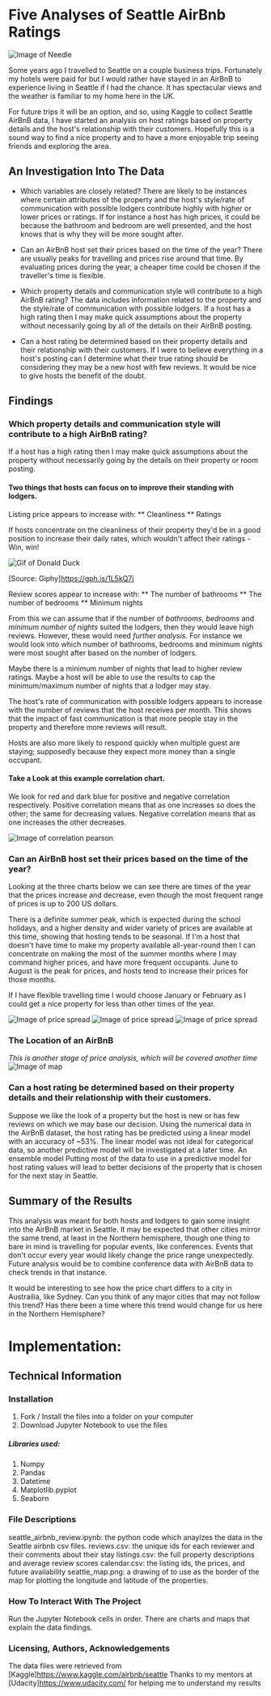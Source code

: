 # Five Analyses of Seattle AirBnb Ratings

![Image of Needle](space_needle.png)

Some years ago I travelled to Seattle on a couple business trips. Fortunately my hotels were paid for but I would rather have stayed in an AirBnB to experience living in Seattle if I had the chance. It has spectacular views and the weather is familiar to my home here in the UK.

For future trips it will be an option, and so, using Kaggle to collect Seattle AirBnB data, I have started an analysis on host ratings based on property details and the host's relationship with their customers. Hopefully this is a sound way to find a nice property and to have a more enjoyable trip seeing friends and exploring the area.



## An Investigation Into The Data

* Which variables are closely related?
There are likely to be instances where certain attributes of the property and the host's style/rate of communication with possible lodgers contribute highly with higher or lower prices or ratings.
If for instance a host has high prices, it could be because the bathroom and bedroom are well presented, and the host knows that is why they will be more sought after.


* Can an AirBnB host set their prices based on the time of the year?
There are usually peaks for travelling and prices rise around that time. By evaluating prices during the year, a cheaper time could be chosen if the traveller's time is flexible.


* Which property details and communication style will contribute to a high AirBnB rating?
The data includes information related to the property and the style/rate of communication with possible lodgers.
If a host has a high rating then I may make quick assumptions about the property without necessarily going by all of the details on their AirBnB posting.


* Can a host rating be determined based on their property details and their relationship with their customers.
If I were to believe everything in a host's posting can I determine what their true rating should be considering they may be a new host with few reviews. It would be nice to give hosts the benefit of the doubt.



## Findings

### Which property details and communication style will contribute to a high AirBnB rating?
If a host has a high rating then I may make quick assumptions about the property without necessarily going by the details on their property or room posting.

#### Two things that hosts can focus on to improve their standing with lodgers.

Listing price appears to increase with:
** Cleanliness
** Ratings

If hosts concentrate on the cleanliness of their property they'd be in a good position to increase their daily rates, which wouldn't affect their ratings - Win, win!

![Gif of Donald Duck](donald_money.gif)

[Source: Giphy]https://gph.is/1L5kQ7j

Review scores appear to increase with:
** The number of bathrooms
** The number of bedrooms
** Minimum nights

From this we can assume that if the number of _bathrooms_, _bedrooms_ and _minimum number of nights_ suited the lodgers, then they would leave high reviews. However, these would need *further analysis*. For instance we would look into which number of bathrooms, bedrooms and minimum nights were most sought after based on the number of lodgers.

Maybe there is a minimum number of nights that lead to higher review ratings.
Maybe a host will be able to use the results to cap the minimum/maximum number of nights that a lodger may stay.

The host's rate of communication with possible lodgers appears to increase with the number of reviews that the host receives per month. This shows that the impact of fast communication is that more people stay in the property and therefore more reviews will result.

Hosts are also more likely to respond quickly when multiple guest are staying; supposedly because they expect more money than a single occupant.


#### Take a Look at this example correlation chart.
We look for red and dark blue for positive and negative correlation respectively.
Positive correlation means that as one increases so does the other; the same for decreasing values.
Negative correlation means that as one increases the other decreases.

![Image of correlation pearson](correlation_pearson.png)


### Can an AirBnB host set their prices based on the time of the year?
Looking at the three charts below we can see there are times of the year that the prices increase and decrease, even though the most frequent range of prices is up to 200 US dollars.

There is a definite summer peak, which is expected during the school holidays, and a higher density and wider variety of prices are available at this time, showing that hosting tends to be seasonal. If I'm a host that doesn't have time to make my property available all-year-round then I can concentrate on making the most of the summer months where I may command higher prices, and have more frequent occupants. June to August is the peak for prices, and hosts tend to increase their prices for those months.

If I have flexible travelling time I would choose January or February as I could get a nice property for less than other times of the year.

![Image of price spread](price_spread.png)
![Image of price spread](price_spread2.png)
![Image of price spread](price_spread3.png)

### The Location of an AirBnB
*This is another stage of price analysis, which will be covered another time*
![Image of map](mapping_seattle.png)


### Can a host rating be determined based on their property details and their relationship with their customers.
Suppose we like the look of a property but the host is new or has few reviews on which we may base our decision.
Using the numerical data in the AirBnB dataset, the host rating has be predicted using a linear model with an accuracy of ~53%. The linear model was not ideal for categorical data, so another predictive model will be investigated at a later time. An ensemble model 
Putting most of the data to use in a predictive model for host rating values will lead to better decisions of the property that is chosen for the next stay in Seattle.


## Summary of the Results
This analysis was meant for both hosts and lodgers to gain some insight into the AirBnB market in Seattle. It may be expected that other cities mirror the same trend, at least in the Northern hemisphere, though one thing to bare in mind is travelling for popular events, like conferences. Events that don't occur every year would likely change the price range unexpectedly. Future analysis would be to combine conference data with AirBnB data to check trends in that instance. 

It would be interesting to see how the price chart differs to a city in Austrailia, like Sydney.
Can you think of any major cities that may not follow this trend?
Has there been a time where this trend would change for us here in the Northern Hemisphere? 


# Implementation:
## Technical Information

### Installation
1. Fork / Install the files into a folder on your computer
1. Download Jupyter Notebook to use the files


##### Libraries used:
1. Numpy
1. Pandas
1. Datetime
1. Matplotlib.pyplot
1. Seaborn


### File Descriptions
seattle_airbnb_review.ipynb: the python code which anaylzes the data in the Seattle airbnb csv files.
reviews.csv: the unique ids for each reviewer and their comments about their stay
listings.csv: the full property descriptions and average review scores
calendar.csv: the listing ids, the prices, and future availability
seattle_map.png: a drawing of  to use as the border of the map for plotting the longitude and latitude of the properties.


### How To Interact With The Project
Run the Jupyter Notebook cells in order. There are charts and maps that explain the data findings.


### Licensing, Authors, Acknowledgements

The data files were retrieved from [Kaggle]https://www.kaggle.com/airbnb/seattle
Thanks to my mentors at [Udacity]https://www.udacity.com/ for helping me to understand my results
